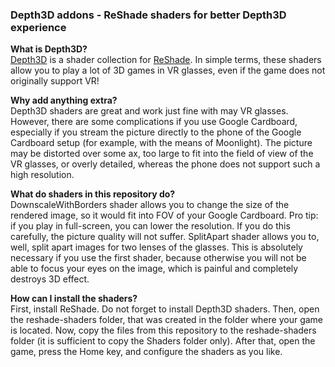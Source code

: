 ### Depth3D addons - ReShade shaders for better Depth3D experience
**What is Depth3D?**<br/>
[Depth3D](https://github.com/BlueSkyDefender/Depth3D) is a shader collection for [ReShade](https://reshade.me/).
In simple terms, these shaders allow you to play a lot of 3D games
in VR glasses, even if the game does not originally support VR!


**Why add anything extra?**<br/>
Depth3D shaders are great and work just fine with may VR glasses.
However, there are some complications if you use Google Cardboard,
especially if you stream the picture directly to the phone
of the Google Cardboard setup
(for example, with the means of Moonlight). The picture may be distorted over
some ax, too large to fit into the field of view of the VR glasses,
or overly detailed, whereas the phone does not support such a high resolution.


**What do shaders in this repository do?**<br/>
DownscaleWithBorders shader allows you to change the size of the rendered image,
so it would fit into FOV of your Google Cardboard. Pro tip: if you play in
full-screen, you can lower the resolution. If you do this carefully,
the picture quality will not suffer.
SplitApart shader allows you to, well, split apart images for two lenses of the glasses.
This is absolutely necessary if you use the first shader, because otherwise
you will not be able to focus your eyes on the image, which is painful and
completely destroys 3D effect.


**How can I install the shaders?**<br/>
First, install ReShade. Do not forget to install Depth3D shaders.
Then, open the reshade-shaders folder, that was created in the folder where
your game is located. Now, copy the files from this repository to the
reshade-shaders folder (it is sufficient to copy the Shaders folder only).
After that, open the game, press the Home key, and configure the shaders as you like.